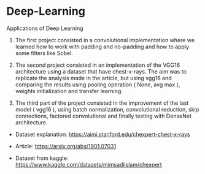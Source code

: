 # Deep-Learning
Applications of Deep Learning

1. The first project consisted in a convolutional implementation where we learned how to work with padding and no-padding and how to apply some filters like Sobel.

2. The second project consisted in an implementation of the VGG16 architecture using a dataset that have chest-x-rays. The aim was to replicate the analysis made in the article, but using vgg16 and comparing the results using pooling operation ( None, avg max ), weights initialization and transfer learning.

3. The third part of the project consisted in the improvement of the last model ( vgg16 ), using batch normalization, convolutional reduction, skip connections, factored convolutional and finally testing with DenseNet architecture.

- Dataset explanation: https://aimi.stanford.edu/chexpert-chest-x-rays

- Article: https://arxiv.org/abs/1901.07031

- Dataset from kaggle: https://www.kaggle.com/datasets/mimsadiislam/chexpert


